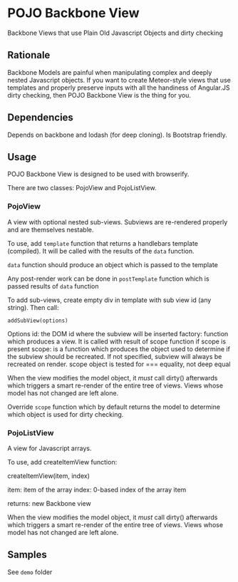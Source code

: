 # POJO Backbone View

Backbone Views that use Plain Old Javascript Objects and dirty checking

## Rationale

Backbone Models are painful when manipulating complex and deeply nested Javascript objects. If you want to create Meteor-style views that use templates and properly preserve inputs with all the handiness of Angular.JS dirty checking, then POJO Backbone View is the thing for you.

## Dependencies

Depends on backbone and lodash (for deep cloning). Is Bootstrap friendly.

## Usage

POJO Backbone View is designed to be used with browserify.

There are two classes: PojoView and PojoListView.

### PojoView

A view with optional nested sub-views. Subviews are re-rendered properly and are themselves nestable.

To use, add `template` function that returns a handlebars template (compiled). It will be called with the results of the `data` function.

`data` function should produce an object which is passed to the template

Any post-render work can be done in `postTemplate` function which is passed results of `data` function

To add sub-views, create empty div in template with sub view id (any string). Then call:

`addSubView(options)`

Options
id: the DOM id where the subview will be inserted
factory: function which produces a view. It is called with result of scope function if scope is present
scope: is a function which produces the object used to determine if the subview should be recreated.
If not specified, subview will always be recreated on render. scope object is tested for === equality, not deep equal

When the view modifies the model object, it *must* call dirty() afterwards which triggers a smart re-render of the entire tree of views. Views whose model has not changed are left alone.

Override `scope` function which by default returns the model to determine which object is used for dirty checking.

### PojoListView

A view for Javascript arrays.

To use, add createItemView function:

createItemView(item, index) 

item: item of the array 
index: 0-based index of the array item

returns: new Backbone view

When the view modifies the model object, it *must* call dirty() afterwards which triggers a smart re-render of the entire tree of views. Views whose model has not changed are left alone.


## Samples

See `demo` folder
